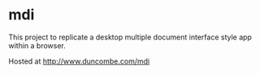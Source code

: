mdi
===

This project to replicate a desktop multiple document interface style app within a browser.

Hosted at http://www.duncombe.com/mdi
